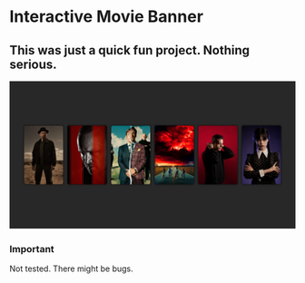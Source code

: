 # Interactive Movie Banner
This was just a quick fun project. Nothing serious.
---
![Showcase](https://raw.githubusercontent.com/GamerFandor/InteractiveMovieBanner/Release/Resources/Showcase.png)
### Important
Not tested. There might be bugs.

